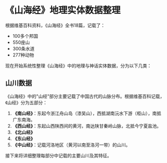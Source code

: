 # 《山海经》地理实体数据整理

根据维基百科资料，《山海经》全书18篇，记载了：
- 100多个邦国
- 550座山
- 300条水道
- 277种动物

现在开始系统性整理《山海经》中的地理与神话实体数据，分为以下几类：

## 山川数据

《山海经》中的"山经"部分主要记载了中国古代的山脉分布。根据维基百科记载，《山经》分为五部分：

1. **《南山经》**：东起今浙江舟山岛（漆吴山），西抵湖南沅水下游（柜山），南抵广东南海。
2. **《西山经》**：东起山西陕西间的黄河，南达陕甘秦岭山脉，北抵今宁夏盐池。
3. **《北山经》**
4. **《东山经》**
5. **《中山经》**：记载河洛地区（黄河以南至洛河一带）的山川。

接下来将详细整理每部分中记载的主要山川及其特征。
